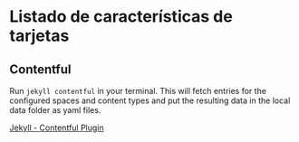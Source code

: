# Listado de características de tarjetas


## Contentful
Run `jekyll contentful` in your terminal. This will fetch entries for the configured spaces and content types and put the resulting data in the local data folder as yaml files.

[Jekyll - Contentful Plugin](https://github.com/contentful/jekyll-contentful-data-import)
